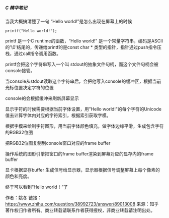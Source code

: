 ##### C 精华笔记
当我大概搞清楚了一句 “Hello world!”是怎么出现在屏幕上的时候

```
printf("Hello world!");
```

printf 是一个C runtime的函数，“Hello world!" 是一个常量字符串，编码是ASCII的'\0'结尾的，传递给printf的是const char * 类型的指针，指针通过push指令压栈，通过call指令调用函数。

printf会把这个字符串写入一个叫 stdout的抽象文件句柄，而这个文件句柄会被console接管。

当console从stdout读取这个字符串后，会把他写入console的缓冲区，根据当前光标位置决定字符的位置

console的会根据缓冲来刷新屏幕显示

显示字符的时候需要根据当前字体设置，用”Hello world!"的每个字符的Unicode值去计算字体内对应的字符索引，根据索引获取字模。

根据字模来绘制字符图形，用当前字体颜色填充，做字体边缘平滑，生成包含字符的RGB32位图

把RGB32位图复制到console窗口对应的frame buffer

操作系统的图形引擎把窗口的frame buffer渲染到屏幕对应的显存内的frame buffer

显卡根据显存buffer 生成信号给显示器，显示器根据信号调整屏幕上每个像素的颜色和亮度。

终于可以看到“Hello world！”了

作者：姚冬
链接：https://www.zhihu.com/question/38992723/answer/89013008
来源：知乎
著作权归作者所有。商业转载请联系作者获得授权，非商业转载请注明出处。

